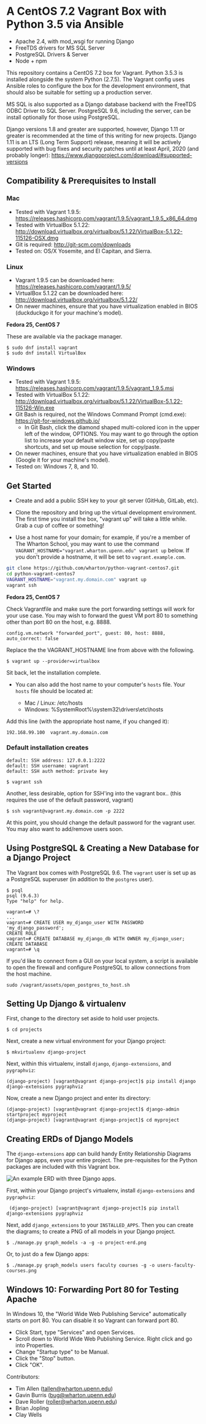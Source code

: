 # A CentOS 7.2 Vagrant Box with Python 3.5 via Ansible

* Apache 2.4, with mod_wsgi for running Django
* FreeTDS drivers for MS SQL Server
* PostgreSQL Drivers & Server
* Node + npm

This repository contains a CentOS 7.2 box for Vagrant. Python 3.5.3 is installed alongside the system Python (2.7.5). The Vagrant config uses Ansible roles to configure the box for the development environment, that should also be suitable for setting up a production server.

MS SQL is also supported as a Django database backend with the FreeTDS ODBC Driver to SQL Server. PostgreSQL 9.6, including the server, can be install optionally for those using PostgreSQL.

Django versions 1.8 and greater are supported, however, Django 1.11 or greater is recommended at the time of this writing for new projects. Django 1.11 is an LTS (Long Term Support) release, meaning it will be actively supported with bug fixes and security patches until at least April, 2020 (and probably longer): https://www.djangoproject.com/download/#supported-versions

## Compatibility & Prerequisites to Install

### Mac

* Tested with Vagrant 1.9.5: https://releases.hashicorp.com/vagrant/1.9.5/vagrant_1.9.5_x86_64.dmg
* Tested with VirtualBox 5.1.22: http://download.virtualbox.org/virtualbox/5.1.22/VirtualBox-5.1.22-115126-OSX.dmg
* Git is required: http://git-scm.com/downloads
* Tested on: OS/X Yosemite, and El Capitan, and Sierra.

### Linux

* Vagrant 1.9.5 can be downloaded here: https://releases.hashicorp.com/vagrant/1.9.5/
* VirtualBox 5.1.22 can be downloaded here: http://download.virtualbox.org/virtualbox/5.1.22/
* On newer machines, ensure that you have virtualization enabled in BIOS (duckduckgo it for your machine's model).

**Fedora 25, CentOS 7**

These are available via the package manager.

```
$ sudo dnf install vagrant
$ sudo dnf install VirtualBox
```

### Windows

* Tested with Vagrant 1.9.5: https://releases.hashicorp.com/vagrant/1.9.5/vagrant_1.9.5.msi
* Tested with VirtualBox 5.1.22: http://download.virtualbox.org/virtualbox/5.1.22/VirtualBox-5.1.22-115126-Win.exe
* Git Bash is required, not the Windows Command Prompt (cmd.exe): https://git-for-windows.github.io/
    * In Git Bash, click the diamond shaped multi-colored icon in the upper left of the window, OPTIONS. You may want to go through the option list to increase your default window size, set up copy/paste shortcuts, and set up mouse selection for copy/paste.
* On newer machines, ensure that you have virtualization enabled in BIOS (Google it for your machine's model).
* Tested on: Windows 7, 8, and 10.

## Get Started

* Create and add a public SSH key to your git server (GitHub, GitLab, etc).

* Clone the repository and bring up the virtual development environment. The first time you install the box, "vagrant up" will take a little while. Grab a cup of coffee or something!
* Use a host name for your domain; for example, if you're a member of The Wharton School, you may want to use the command `VAGRANT_HOSTNAME="vagrant.wharton.upenn.edu" vagrant up` below. If you don't provide a hostname, it will be set to `vagrant.example.com`.

``` bash
git clone https://github.com/wharton/python-vagrant-centos7.git
cd python-vagrant-centos7
VAGRANT_HOSTNAME="vagrant.my.domain.com" vagrant up
vagrant ssh
```

**Fedora 25, CentOS 7**

Check Vagrantfile and make sure the port forwarding settings will work for
your use case. You may wish to forward the guest VM port 80 to something
other than port 80 on the host, e.g. 8888.

``` 
config.vm.network "forwarded_port", guest: 80, host: 8888, auto_correct: false
```

Replace the the VAGRANT_HOSTNAME line from above with the following.

```
$ vagrant up --provider=virtualbox 
```

Sit back, let the installation complete.


* You can also add the host name to your computer's `hosts` file. Your `hosts` file should be located at:

    * Mac / Linux: /etc/hosts
    * Windows: %SystemRoot%\system32\drivers\etc\hosts

Add this line (with the appropriate host name, if you changed it):

```
192.168.99.100  vagrant.my.domain.com
```

### Default installation creates

    default: SSH address: 127.0.0.1:2222
    default: SSH username: vagrant
    default: SSH auth method: private key

```
$ vagrant ssh
```

Another, less desirable, option for SSH'ing into the vagrant box..
(this requires the use of the default password, vagrant)

```
$ ssh vagrant@vagrant.my.domain.com -p 2222
```

At this point, you should change the default password for the vagrant user.
You may also want to add/remove users soon.

## Using PostgreSQL & Creating a New Database for a Django Project

The Vagrant box comes with PostgreSQL 9.6. The `vagrant` user is set up as a PostgreSQL superuser (in addition to the `postgres` user).

```
$ psql
psql (9.6.3)
Type "help" for help.

vagrant=# \?
...
vagrant=# CREATE USER my_django_user WITH PASSWORD 'my_django_password';
CREATE ROLE
vagrant=# CREATE DATABASE my_django_db WITH OWNER my_django_user;
CREATE DATABASE
vagrant=# \q
```

If you'd like to connect from a GUI on your local system, a script is available to open the firewall and configure PostgreSQL to allow connections from the host machine.

```
sudo /vagrant/assets/open_postgres_to_host.sh
```

## Setting Up Django & virtualenv

First, change to the directory set aside to hold user projects.

```
$ cd projects
```

Next, create a new virtual environment for your Django project:

```
$ mkvirtualenv django-project
```

Next, within this virtualenv, install `django`, `django-extensions`, and `pygraphviz`:

```
(django-project) [vagrant@vagrant django-project]$ pip install django django-extensions pygraphviz
```

Now, create a new Django project and enter its directory:

```
(django-project) [vagrant@vagrant django-project]$ django-admin startproject myproject
(django-project) [vagrant@vagrant django-project]$ cd myproject
```

## Creating ERDs of Django Models

The `django-extensions` app can build handy Entity Relationship Diagrams for Django apps, even your entire project. The pre-requisites for the Python packages are included with this Vagrant box.

![An example ERD with three Django apps.](assets/users-faculty-courses.png)

First, within your Django project's virtualenv, install `django-extensions` and `pygraphviz`:

```
 (django-project) [vagrant@vagrant django-project]$ pip install django-extensions pygraphviz
```

Next, add `django_extensions` to your `INSTALLED_APPS`. Then you can create the diagrams; to create a PNG of all models in your Django project.

```
$ ./manage.py graph_models -a -g -o project-erd.png
```

Or, to just do a few Django apps:

```
$ ./manage.py graph_models users faculty courses -g -o users-faculty-courses.png
```

## Windows 10: Forwarding Port 80 for Testing Apache

In Windows 10, the "World Wide Web Publishing Service" automatically starts on port 80. You can disable it so Vagrant can forward port 80.

* Click Start, type "Services" and open Services.
* Scroll down to World Wide Web Publishing Service. Right click and go into Properties.
* Change "Startup type" to be Manual.
* Click the "Stop" button.
* Click "OK".

Contributors:

* Tim Allen (tallen@wharton.upenn.edu)
* Gavin Burris (bug@wharton.upenn.edu)
* Dave Roller (roller@wharton.upenn.edu)
* Brian Jopling
* Clay Wells

